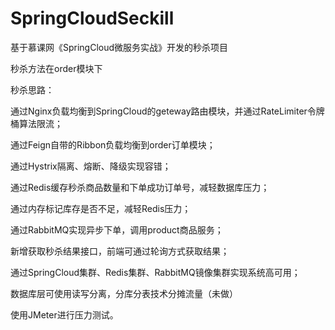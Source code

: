 # SpringCloudSeckill

基于慕课网《SpringCloud微服务实战》开发的秒杀项目

秒杀方法在order模块下

秒杀思路：

通过Nginx负载均衡到SpringCloud的geteway路由模块，并通过RateLimiter令牌桶算法限流；

通过Feign自带的Ribbon负载均衡到order订单模块；

通过Hystrix隔离、熔断、降级实现容错；

通过Redis缓存秒杀商品数量和下单成功订单号，减轻数据库压力；

通过内存标记库存是否不足，减轻Redis压力；

通过RabbitMQ实现异步下单，调用product商品服务；

新增获取秒杀结果接口，前端可通过轮询方式获取结果；

通过SpringCloud集群、Redis集群、RabbitMQ镜像集群实现系统高可用；

数据库层可使用读写分离，分库分表技术分摊流量（未做）

使用JMeter进行压力测试。
